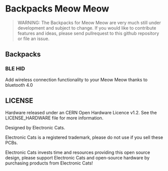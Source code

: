 # Backpacks Meow Meow


> WARNING: The Backpacks for Meow Meow are very much still under development and subject to change. If you would like to contribute features and ideas, please send pullrequest to this github repository or file an issue.

## Backpacks

### BLE HID
Add wireless connection functionality to your Meow Meow thanks to bluetooth 4.0



## LICENSE

Hardware released under an CERN Open Hardware Licence v1.2. See the LICENSE_HARDWARE file for more information.

Designed by Electronic Cats.

Electronic Cats is a registered trademark, please do not use if you sell these PCBs.

Electronic Cats invests time and resources providing this open source design, please support Electronic Cats and open-source hardware by purchasing products from Electronic Cats!